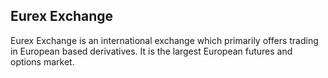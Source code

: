 ## Eurex Exchange

Eurex Exchange is an international exchange which primarily offers trading in European based derivatives. It is the largest European futures and options market. 